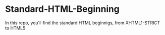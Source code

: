 # Standard-HTML-Beginning
In this repo, you'll find the standard HTML beginnigs, from XHTML1-STRICT to HTML5
